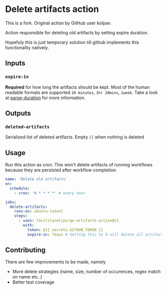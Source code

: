 # Delete artifacts action

This is a fork. Original action by GitHub user kolpav.

Action responsible for deleting old artifacts by setting expire duration.

Hopefuly this is just temporary solution till github implements this functionality natively.

## Inputs
### `expire-in`
**Required** for how long the artifacts should be kept.
Most of the human readable formats are supported `10 minutes`, `1hr 20mins`, `1week`.
Take a look at [parse-duration](https://github.com/jkroso/parse-duration) for more information.


## Outputs
### `deleted-artifacts`
Serialized list of deleted artifacts. Empty `[]` when nothing is deleted

## Usage

Run this action as cron. This won't delete artifacts of running workflows because they
are persisted after workflow completion.

```yaml
name: 'Delete old artifacts'
on:
  schedule:
    - cron: '0 * * * *' # every hour

jobs:
  delete-artifacts:
    runs-on: ubuntu-latest
    steps:
      - uses: facilitynet/purge-artifacts-action@v1
        with:
          token: ${{ secrets.GITHUB_TOKEN }}
          expire-in: 7days # Setting this to 0 will delete all artifacts
```

## Contributing

There are few improvements to be made, namely
- More delete strategies (name, size, number of occurences, regex match on name etc..)
- Better test coverage
